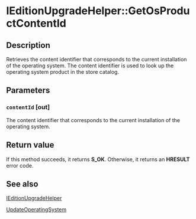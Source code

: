 # IEditionUpgradeHelper::GetOsProductContentId

## Description

Retrieves the content identifier that corresponds to the current installation of the operating system. The content identifier is used to look up the operating system product in the store catalog.

## Parameters

### `contentId` [out]

The content identifier that corresponds to the current installation of the operating system.

## Return value

If this method succeeds, it returns **S_OK**. Otherwise, it returns an **HRESULT** error code.

## See also

[IEditionUpgradeHelper](https://learn.microsoft.com/windows/desktop/api/editionupgradehelper/nn-editionupgradehelper-ieditionupgradehelper)

[UpdateOperatingSystem](https://learn.microsoft.com/windows/desktop/api/editionupgradehelper/nf-editionupgradehelper-ieditionupgradehelper-updateoperatingsystem)